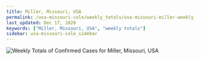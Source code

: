 ```yaml
---
title: Miller, Missouri, USA
permalink: /usa-missouri-cole/weekly_totals/usa-missouri-miller-weekly_totals.html
last_updated: Dec 17, 2020
keywords: ["Miller, Missouri, USA", "weekly totals"]
sidebar: usa-missouri-cole_sidebar
---
```


![Weekly Totals of Confirmed Cases for Miller, Missouri, USA](/covid_tracker/images/graphs/usa-missouri-miller-weekly_totals_graph.png)
